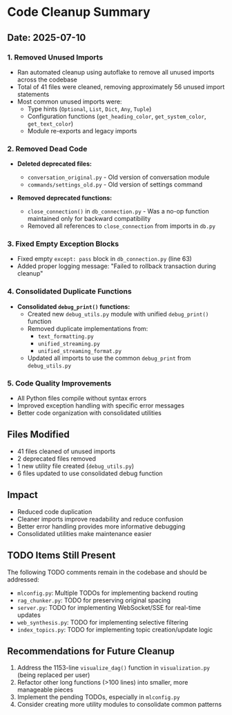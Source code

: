 # Code Cleanup Summary

## Date: 2025-07-10

### 1. Removed Unused Imports
- Ran automated cleanup using autoflake to remove all unused imports across the codebase
- Total of 41 files were cleaned, removing approximately 56 unused import statements
- Most common unused imports were:
  - Type hints (`Optional`, `List`, `Dict`, `Any`, `Tuple`)
  - Configuration functions (`get_heading_color`, `get_system_color`, `get_text_color`)
  - Module re-exports and legacy imports

### 2. Removed Dead Code
- **Deleted deprecated files:**
  - `conversation_original.py` - Old version of conversation module
  - `commands/settings_old.py` - Old version of settings command
  
- **Removed deprecated functions:**
  - `close_connection()` in `db_connection.py` - Was a no-op function maintained only for backward compatibility
  - Removed all references to `close_connection` from imports in `db.py`

### 3. Fixed Empty Exception Blocks
- Fixed empty `except: pass` block in `db_connection.py` (line 63)
- Added proper logging message: "Failed to rollback transaction during cleanup"

### 4. Consolidated Duplicate Functions
- **Consolidated `debug_print()` functions:**
  - Created new `debug_utils.py` module with unified `debug_print()` function
  - Removed duplicate implementations from:
    - `text_formatting.py`
    - `unified_streaming.py`
    - `unified_streaming_format.py`
  - Updated all imports to use the common `debug_print` from `debug_utils.py`

### 5. Code Quality Improvements
- All Python files compile without syntax errors
- Improved exception handling with specific error messages
- Better code organization with consolidated utilities

## Files Modified
- 41 files cleaned of unused imports
- 2 deprecated files removed
- 1 new utility file created (`debug_utils.py`)
- 6 files updated to use consolidated debug function

## Impact
- Reduced code duplication
- Cleaner imports improve readability and reduce confusion
- Better error handling provides more informative debugging
- Consolidated utilities make maintenance easier

## TODO Items Still Present
The following TODO comments remain in the codebase and should be addressed:
- `mlconfig.py`: Multiple TODOs for implementing backend routing
- `rag_chunker.py`: TODO for preserving original spacing
- `server.py`: TODO for implementing WebSocket/SSE for real-time updates
- `web_synthesis.py`: TODO for implementing selective filtering
- `index_topics.py`: TODO for implementing topic creation/update logic

## Recommendations for Future Cleanup
1. Address the 1153-line `visualize_dag()` function in `visualization.py` (being replaced per user)
2. Refactor other long functions (>100 lines) into smaller, more manageable pieces
3. Implement the pending TODOs, especially in `mlconfig.py`
4. Consider creating more utility modules to consolidate common patterns